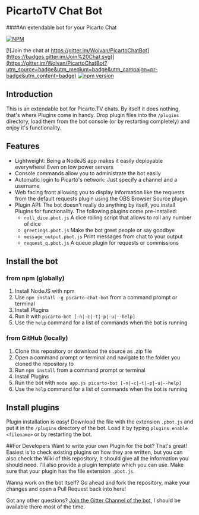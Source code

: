 ﻿# PicartoTV Chat Bot
####An extendable bot for your Picarto Chat

[![NPM](https://nodei.co/npm/picarto-chat-bot.png?downloads=true&downloadRank=true&stars=true)](https://nodei.co/npm/picarto-chat-bot/) 

[![Join the chat at https://gitter.im/Wolvan/PicartoChatBot](https://badges.gitter.im/Join%20Chat.svg)](https://gitter.im/Wolvan/PicartoChatBot?utm_source=badge&utm_medium=badge&utm_campaign=pr-badge&utm_content=badge) [![npm version](https://badge.fury.io/js/picarto-chat-bot.svg)](https://badge.fury.io/js/picarto-chat-bot)

## Introduction
This is an extendable bot for Picarto.TV chats. By itself it does nothing, that's where Plugins come in handy. Drop plugin files into the `/plugins` directory, load them from the bot console (or by restarting completely) and enjoy it's functionality.

## Features
* Lightweight: Being a NodeJS app makes it easily deployable everywhere! Even on low power servers
* Console commands allow you to administrate the bot easily
* Automatic login to Picarto's network: Just specify a channel and a username
* Web facing front allowing you to display information like the requests from the default requests plugin using the OBS Browser Source plugin.
* Plugin API: The bot doesn't really do anything by itself, you install Plugins for functionality. The following plugins come pre-installed:
	* `roll_dice.pbot.js` A dice rolling script that allows to roll any number of dice
	* `greetings.pbot.js` Make the bot greet people or say goodbye
	* `message_output.pbot.js` Print messages from chat to your output
	* `request_q.pbot.js` A queue plugin for requests or commissions

## Install the bot
### from npm (globally)
1. Install NodeJS with npm
2. Use `npm install -g picarto-chat-bot` from a command prompt or terminal
3. Install Plugins
4. Run it with `picarto-bot [-n|-c|-t|-p|-u|--help]`
5. Use the `help` command for a list of commands when the bot is running

### from GitHub (locally)
1. Clone this repository or download the source as .zip file
2. Open a command prompt or terminal and navigate to the folder you cloned the repository to
3. Run `npm install` from a command prompt or terminal
4. Install Plugins
5. Run the bot with `node app.js picarto-bot [-n|-c|-t|-p|-u|--help]`
6. Use the `help` command for a list of commands when the bot is running

## Install plugins
Plugin installation is easy! Download the file with the extension `.pbot.js` and put it in the `/plugins` directory of the bot. Load it by typing `plugins enable <filename>` or by restarting the bot.

##For Developers
Want to write your own Plugin for the bot? That's great!
Easiest is to check existing plugins on how they are written, but you can also check the Wiki of this repository, it should give all the information you should need. I'll also provide a plugin template which you can use.
Make sure that your plugin has the file extension `.pbot.js`.

Wanna work on the bot itself? Go ahead and fork the repository, make your changes and open a Pull Request back into here!

Got any other questions? [Join the Gitter Channel of the bot](https://gitter.im/Wolvan/PicartoChatBot), I should be available there most of the time.
